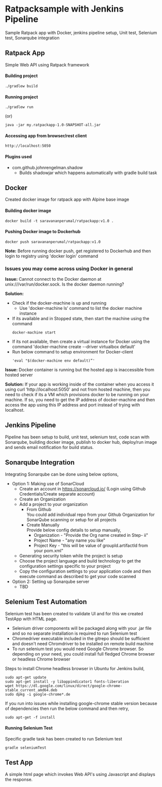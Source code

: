 # Ratpacksample with Jenkins Pipeline 
Sample Ratpack app with Docker, jenkins pipeline setup, Unit test, Selenium test, Sonarqube integration


## Ratpack App
Simple Web API using Ratpack framework

#### Building project
```
./gradlew build
```
#### Running project
```
./gradlew run
```
(or)
```
java -jar my.ratpackapp-1.0-SNAPSHOT-all.jar
```

#### Accessing app from browser/rest client
```
http://localhost:5050
```

#### Plugins used
- com.github.johnrengelman.shadow
  - Builds shadowjar which happens automatically with gradle build task

## Docker
Created docker image for ratpack app with Alpine base image

#### Building docker image
```
docker build -t saravananperumal/ratpackapp:v1.0 .
```
#### Pushing Docker image to Dockerhub
```
docker push saravananperumal/ratpackapp:v1.0
```
<b>Note:</b> Before running docker push, get registered to Dockerhub and then login to registry using 'docker login' command

### Issues you may come across using Docker in general
<b>Issue:</b> Cannot connect to the Docker daemon at unix:///var/run/docker.sock. Is the docker daemon running?

<b>Solution:</b>

* Check if the docker-machine is up and running
    * Use 'docker-machine ls’ command to list the docker machine instance
* If its available and in Stopped state, then start the machine using the command
    ```
    docker-machine start
    ```
* If its not available, then create a virtual instance for Docker using the command 'docker-machine create --driver virtualbox default’
* Run below command to setup environment for Docker-client
    ```
    'eval "$(docker-machine env default)”'
    ```

<b>Issue:</b> Docker container is running but the hosted app is inaccessible from hosted server

<b>Solution:</b> If your app is working inside of the container when you access it using curl ‘http://localhost:5050'
and not from hosted machine, then you need to check if its a VM which provisions docker to be running on your machine.
If so, you need to get the IP address of docker-machine and then access the app using this IP address and port instead
of trying with localhost.


## Jenkins Pipeline
Pipeline has been setup to build, unit test, selenium test, code scan with Sonarqube, building docker image,
publish to docker hub, deploy/run image and sends email notification for build status.

## Sonarqube Integration
Integrating Sonarqube can be done using below options,
   - Option 1: Making use of SonarCloud
        - Create an account in https://sonarcloud.io/ (Login using Github Credentials/Create separate account)
        - Create an Organization
        - Add a project to your organization
            - From Github <br/>
                You could add individual repo from your Github Organization for SonarQube scanning or setup for all projects
            - Create Manually <br/>
                Provide below config details to setup manually,
                - Organization - "Provide the Org name created in Step- ii"
                - Project Name - "any name you like"
                - Project Key - "this will be value of groupId.artifactId from your pom.xml"
        - Generating security token while the project is setup
        - Choose the project language and build technology to get the configuration settings specific to your project
        - Copy the configuration settings to your application code and then execute command as described to get your code scanned
   - Option 2: Setting up Sonarqube server
     -  TBD

## Selenium Test Automation
Selenium test has been created to validate UI and for this we created TestApp with HTML page.

- Selenium driver components will be packaged along with your .jar file and so no separate installation is required 
  to run Selenium test
- Chromedriver executable included in the gitrepo should be sufficient and doesn't need Chromdriver to be installed on 
  remote build machine
- To run selenium test you would need Google Chrome browser. So depending on your need, you could install full fledged 
  Chrome browser or headless Chrome browser

Steps to install Chrome headless browser in Ubuntu for Jenkins build,
```
sudo apt-get update
sudo apt-get install -y libappindicator1 fonts-liberation
wget https://dl.google.com/linux/direct/google-chrome-stable_current_amd64.deb
sudo dpkg -i google-chrome*.de
```

If you run into issues while installing google-chrome stable version because of dependencies then run the below 
command and then retry,

```
sudo apt-get -f install
```

#### Running Selenium Test
Specific gradle task has been created to run Selenium test
```
gradle seleniumTest
```

## Test App
A simple html page which invokes Web API's using Javascript and displays the response.